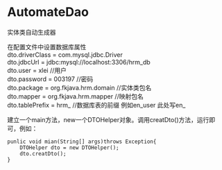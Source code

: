 # AutomateDao
实体类自动生成器

在配置文件中设置数据库属性   
dto.driverClass = com.mysql.jdbc.Driver    
dto.jdbcUrl = jdbc:mysql://localhost:3306/hrm_db   
dto.user = xlei    //用户   
dto.password = 003197   //密码   
dto.package = org.fkjava.hrm.domain //实体类包名   
dto.mapper = org.fkjava.hrm.mapper  //映射包名   
dto.tablePrefix = hrm_            //数据库表的前缀  例如en_user  此处写en_     
     
建立一个main方法，new一个DTOHelper对象。调用creatDto()方法，运行即可，例如：
```
punlic void mian(String[] args)throws Exception{
    DTOHelper dto = new DTOHelper();
    dto.creatDto();
}
```
